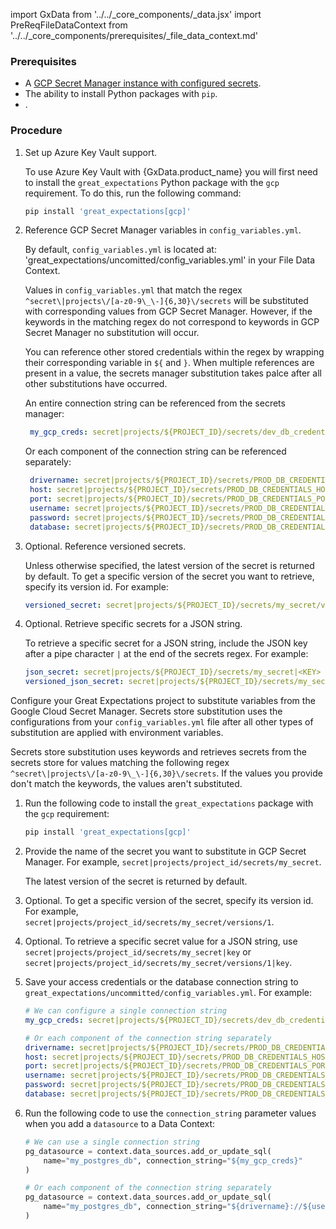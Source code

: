 import GxData from '../../_core_components/_data.jsx'
import PreReqFileDataContext from '../../_core_components/prerequisites/_file_data_context.md'

### Prerequisites

- A [GCP Secret Manager instance with configured secrets](https://cloud.google.com/secret-manager/docs/quickstart).
- The ability to install Python packages with `pip`.
- <PreReqFileDataContext/>.

### Procedure

1. Set up Azure Key Vault support.
   
   To use Azure Key Vault with {GxData.product_name} you will first need to install the `great_expectations` Python package with the `gcp` requirement.  To do this, run the following command:

   ```bash title="Terminal"
   pip install 'great_expectations[gcp]'
   ```

2. Reference GCP Secret Manager variables in `config_variables.yml`.

   By default, `config_variables.yml` is located at: 'great_expectations/uncomitted/config_variables.yml' in your File Data Context.

   Values in `config_variables.yml` that match the regex `^secret\|projects\/[a-z0-9\_\-]{6,30}\/secrets` will be substituted with corresponding values from GCP Secret Manager.  However, if the keywords in the matching regex do not correspond to keywords in GCP Secret Manager no substitution will occur.

   You can reference other stored credentials within the regex by wrapping their corresponding variable in `${` and `}`.  When multiple references are present in a value, the secrets manager substitution takes palce after all other substitutions have occurred.

   An entire connection string can be referenced from the secrets manager:

   ```yaml title="config_variables.yml"
    my_gcp_creds: secret|projects/${PROJECT_ID}/secrets/dev_db_credentials|connection_string
   ```

   Or each component of the connection string can be referenced separately:
   
   ```yaml title="config_variables.yml"
    drivername: secret|projects/${PROJECT_ID}/secrets/PROD_DB_CREDENTIALS_DRIVERNAME
    host: secret|projects/${PROJECT_ID}/secrets/PROD_DB_CREDENTIALS_HOST
    port: secret|projects/${PROJECT_ID}/secrets/PROD_DB_CREDENTIALS_PORT
    username: secret|projects/${PROJECT_ID}/secrets/PROD_DB_CREDENTIALS_USERNAME
    password: secret|projects/${PROJECT_ID}/secrets/PROD_DB_CREDENTIALS_PASSWORD
    database: secret|projects/${PROJECT_ID}/secrets/PROD_DB_CREDENTIALS_DATABASE
    ```
   
3. Optional. Reference versioned secrets.

   Unless otherwise specified, the latest version of the secret is returned by default. To get a specific version of the secret you want to retrieve, specify its version id. For example:

   ```yaml title="config_variables.yml"
   versioned_secret: secret|projects/${PROJECT_ID}/secrets/my_secret/versions/1
   ```

4. Optional. Retrieve specific secrets for a JSON string.
 
   To retrieve a specific secret for a JSON string, include the JSON key after a pipe character `|` at the end of the secrets regex.  For example:

   ```yaml title="config_variables.yml"
   json_secret: secret|projects/${PROJECT_ID}/secrets/my_secret|<KEY>
   versioned_json_secret: secret|projects/${PROJECT_ID}/secrets/my_secret/versions/1|<KEY>
   ``` 






Configure your Great Expectations project to substitute variables from the Google Cloud Secret Manager. Secrets store substitution uses the configurations from your ``config_variables.yml`` file after all other types of substitution are applied with environment variables.

Secrets store substitution uses keywords and retrieves secrets from the secrets store for values matching the following regex ``^secret\|projects\/[a-z0-9\_\-]{6,30}\/secrets``. If the values you provide don't match the keywords, the values aren't substituted.

1. Run the following code to install the ``great_expectations`` package with the ``gcp`` requirement:

    ```bash
    pip install 'great_expectations[gcp]'
    ```

2. Provide the name of the secret you want to substitute in GCP Secret Manager. For example, ``secret|projects/project_id/secrets/my_secret``. 

    The latest version of the secret is returned by default.

3. Optional. To get a specific version of the secret, specify its version id. For example, ``secret|projects/project_id/secrets/my_secret/versions/1``.

4. Optional. To retrieve a specific secret value for a JSON string, use ``secret|projects/project_id/secrets/my_secret|key`` or ``secret|projects/project_id/secrets/my_secret/versions/1|key``.

5. Save your access credentials or the database connection string to ``great_expectations/uncommitted/config_variables.yml``. For example:

    ```yaml
    # We can configure a single connection string
    my_gcp_creds: secret|projects/${PROJECT_ID}/secrets/dev_db_credentials|connection_string

    # Or each component of the connection string separately
    drivername: secret|projects/${PROJECT_ID}/secrets/PROD_DB_CREDENTIALS_DRIVERNAME
    host: secret|projects/${PROJECT_ID}/secrets/PROD_DB_CREDENTIALS_HOST
    port: secret|projects/${PROJECT_ID}/secrets/PROD_DB_CREDENTIALS_PORT
    username: secret|projects/${PROJECT_ID}/secrets/PROD_DB_CREDENTIALS_USERNAME
    password: secret|projects/${PROJECT_ID}/secrets/PROD_DB_CREDENTIALS_PASSWORD
    database: secret|projects/${PROJECT_ID}/secrets/PROD_DB_CREDENTIALS_DATABASE
    ```

6. Run the following code to use the `connection_string` parameter values when you add a `datasource` to a Data Context:

    ```python 
    # We can use a single connection string 
    pg_datasource = context.data_sources.add_or_update_sql(
        name="my_postgres_db", connection_string="${my_gcp_creds}"
    )

    # Or each component of the connection string separately
    pg_datasource = context.data_sources.add_or_update_sql(
        name="my_postgres_db", connection_string="${drivername}://${username}:${password}@${host}:${port}/${database}"
    )
    ```